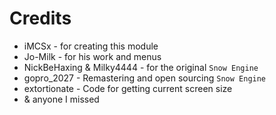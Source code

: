 # Credits

* iMCSx - for creating this module
* Jo-Milk - for his work and menus
* NickBeHaxing & Milky4444 - for the original `Snow Engine`
* gopro_2027 - Remastering and open sourcing `Snow Engine`
* extortionate - Code for getting current screen size
* & anyone I missed
